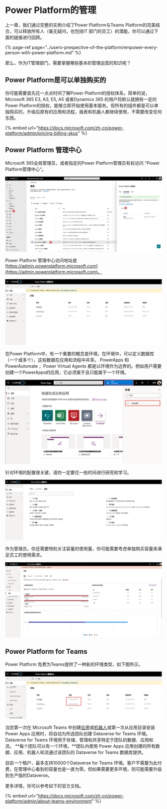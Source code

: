 # Power Platform的管理

上一章，我们通过完整的实例介绍了Power Platform与Teams Platform的完美结合，可以释放所有人（毫无疑问，也包括IT 部门的员工）的潜能，你可以通过下面的链接进行回顾。

{% page-ref page="../users-prespective-of-the-platform/empower-every-person-with-power-platform.md" %}

那么，作为IT管理部门，需要掌握哪些基本的管理运营的知识呢？

## Power Platform是可以单独购买的

你可能需要首先花一点点时间了解Power Platform的授权体系。简单的说，Microsoft 365 E3, A3, E5, A5 或者Dynamics 365 的用户将默认就拥有一定的Power Platform的授权，能够立即开始使用基本服务。但所有的组件都是可以单独购买的，升级后原有的应用和流程，报表和机器人都继续使用，不需要改变任何东西。

{% embed url="https://docs.microsoft.com/zh-cn/power-platform/admin/pricing-billing-skus" %}

## Power Platform 管理中心

Microsoft 365全局管理员，或者指定的Power Platform管理员有权访问 "Power Platform管理中心“。

![](../.gitbook/assets/tu-pian-%20%28268%29.png)

Power Platform 管理中心访问地址是 [https://admin.powerplatform.microsoft.com](https://admin.powerplatform.microsoft.com)。

![](../.gitbook/assets/tu-pian-%20%28260%29.png)

在Power Platform中，有一个重要的概念是环境，在环境中，可以定义数据库（一个或多个），这些数据在应用和流程中共享。 PowerApps 和 PowerAutomate ，Power Virtual Agents 都是以环境作为边界的。例如用户需要创建一个PowerApps的应用，它必须属于且只能属于一个环境。

![](../.gitbook/assets/tu-pian-%20%28265%29.png)

针对环境的配置很关键，请你一定要花一些时间进行研究和学习。

![](../.gitbook/assets/tu-pian-%20%28271%29.png)

作为管理员，你还需要特别关注容量的使用量，你可能需要考虑单独购买容量来满足员工的使用需求。

![](../.gitbook/assets/tu-pian-%20%28262%29.png)

## Power Platform for Teams

Power  Platform 免费为Teams提供了一种新的环境类型，如下图所示。

![](../.gitbook/assets/tu-pian-%20%28259%29.png)

当您第一次在 Microsoft Teams 中创建[应用](https://docs.microsoft.com/zh-cn/powerapps/teams/create-first-app)或[机器人](https://docs.microsoft.com/zh-cn/power-virtual-agents/teams/authoring-first-bot-teams#create-a-bot)或第一次从应用目录安装 Power Apps 应用时，将自动为所选团队创建 Dataverse for Teams 环境。 Dataverse for Teams 环境用于存储、管理和共享特定于团队的数据、应用和流。 **每个团队可以有一个环境，**团队内使用 Power Apps 应用创建的所有数据、应用、机器人和流通过该团队的 Dataverse for Teams 数据库提供。

目前一个租户，最多支持10000个Dataverse for Teams 环境。客户不需要为此付费，在管理中心看到的容量也是一直为零。但如果需要更多环境，则可能需要升级到生产版的Dataverse。

更多详情，你可以参考如下的官方文档。

{% embed url="https://docs.microsoft.com/zh-cn/power-platform/admin/about-teams-environment" %}






